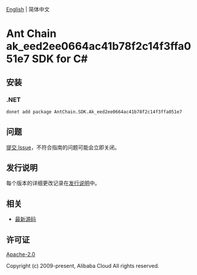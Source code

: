 [English](README.md) | 简体中文

# Ant Chain ak_eed2ee0664ac41b78f2c14f3ffa051e7 SDK for C#

## 安装

### .NET

```bash
donet add package AntChain.SDK.Ak_eed2ee0664ac41b78f2c14f3ffa051e7
```

## 问题

[提交 Issue](https://github.com/alipay/antchain-openapi-prod-sdk/issues/new)，不符合指南的问题可能会立即关闭。

## 发行说明

每个版本的详细更改记录在[发行说明](./ChangeLog.txt)中。

## 相关

* [最新源码](https://github.com/antchain-openapi-prod-sdk)

## 许可证

[Apache-2.0](http://www.apache.org/licenses/LICENSE-2.0)

Copyright (c) 2009-present, Alibaba Cloud All rights reserved.
